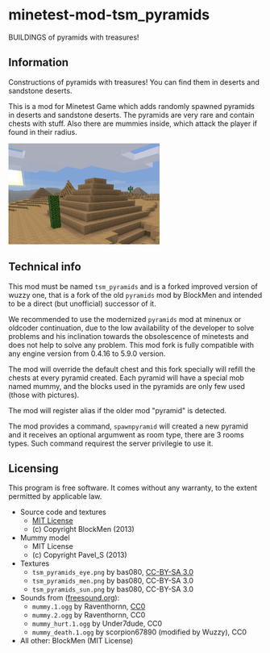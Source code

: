 # minetest-mod-tsm_pyramids

BUILDINGS of pyramids with treasures!

## Information

Constructions of pyramids with treasures! You can find them in deserts and sandstone deserts.

This is a mod for Minetest Game which adds randomly spawned pyramids in deserts and
sandstone deserts. The pyramids are very rare and contain chests with stuff.
Also there are mummies inside, which attack the player if found in their radius.

![screenshot.png](screenshot.png)

## Technical info

This mod must be named `tsm_pyramids` and is a forked improved version of wuzzy one, 
that is a fork of the old `pyramids` mod by BlockMen and intended to be a direct
(but unofficial) successor of it.

We recommended to use the modernized `pyramids` mod at minenux or oldcoder continuation, 
due to the low availability of the developer to solve problems and his inclination towards 
the obsolescence of minetests and does not help to solve any problem. This mod fork 
is fully compatible with any engine version from 0.4.16 to 5.9.0 version.

The mod will override the default chest and this fork specially will refill the chests 
at every pyramid created. Each pyramid will have a special mob named mummy, and the blocks 
used in the pyramids are only few used (those with pictures).

The mod will register alias if the older mod "pyramid" is detected.

The mod provides a command, `spawnpyramid` will created a new pyramid and it receives 
an optional argumwent as room type, there are 3 rooms types. Such command requirest 
the server privilegie to use it.

## Licensing

This program is free software. It comes without any warranty, to
the extent permitted by applicable law.

* Source code and textures
    * [MIT License](https://mit-license.org/)
    * (c) Copyright BlockMen (2013)
* Mummy model
    * MIT License
    * (c) Copyright Pavel\_S (2013)
* Textures
    * `tsm_pyramids_eye.png` by bas080, [CC-BY-SA 3.0](https://creativecommons.org/licenses/by-sa/3.0/)
    * `tsm_pyramids_men.png` by bas080, CC-BY-SA 3.0
    * `tsm_pyramids_sun.png` by bas080, CC-BY-SA 3.0
* Sounds from ([freesound.org](https://freesound.org)):
    * `mummy.1.ogg` by Raventhornn, [CC0](https://creativecommons.org/publicdomain/zero/1.0/)
    * `mummy.2.ogg` by Raventhornn, CC0
    * `mummy_hurt.1.ogg` by Under7dude, CC0
    * `mummy_death.1.ogg` by scorpion67890 (modified by Wuzzy), CC0
* All other: BlockMen (MIT License)
